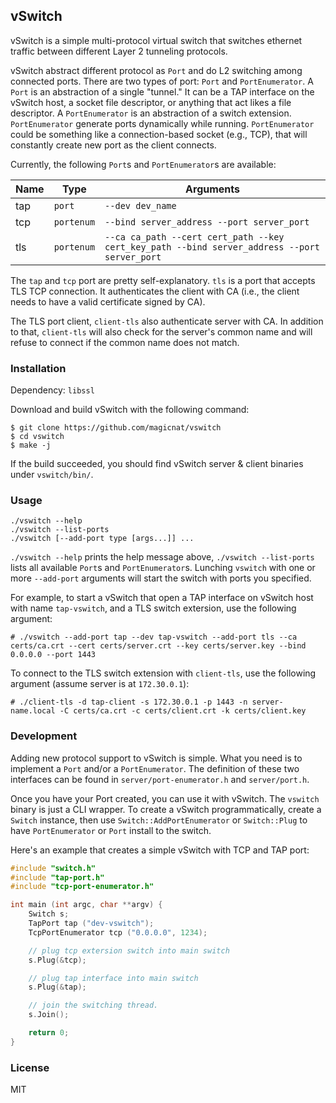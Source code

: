 vSwitch
---

vSwitch is a simple multi-protocol virtual switch that switches ethernet traffic between different Layer 2 tunneling protocols.

vSwitch abstract different protocol as `Port` and do L2 switching among connected ports. There are two types of port: `Port` and `PortEnumerator`. A `Port` is an abstraction of a single "tunnel." It can be a TAP interface on the vSwitch host, a socket file descriptor, or anything that act likes a file descriptor. A `PortEnumerator` is an abstraction of a switch extension. `PortEnumerator` generate ports dynamically while running. `PortEnumerator` could be something like a connection-based socket (e.g., TCP), that will constantly create new port as the client connects.

Currently, the following `Port`s and `PortEnumerator`s are available:

|Name|Type|Arguments|
--|--|--
tap|`port`|`--dev dev_name`
tcp|`portenum`|`--bind server_address --port server_port`
tls|`portenum`|`--ca ca_path --cert cert_path --key cert_key_path --bind server_address --port server_port`

The `tap` and `tcp` port are pretty self-explanatory. `tls` is a port that accepts TLS TCP connection. It authenticates the client with CA (i.e., the client needs to have a valid certificate signed by CA). 

The TLS port client, `client-tls` also authenticate server with CA. In addition to that, `client-tls` will also check for the server's common name and will refuse to connect if the common name does not match.

### Installation

Dependency: `libssl`

Download and build vSwitch with the following command:

```
$ git clone https://github.com/magicnat/vswitch
$ cd vswitch
$ make -j
```

If the build succeeded, you should find vSwitch server & client binaries under `vswitch/bin/`.

### Usage

```
./vswitch --help
./vswitch --list-ports
./vswitch [--add-port type [args...]] ...
```

`./vswitch --help` prints the help message above, `./vswitch --list-ports` lists all available `Port`s and `PortEnumerator`s. Lunching `vswitch` with one or more `--add-port` arguments will start the switch with ports you specified. 

For example, to start a vSwitch that open a TAP interface on vSwitch host with name `tap-vswitch`, and a TLS switch extersion, use the following argument:

```
# ./vswitch --add-port tap --dev tap-vswitch --add-port tls --ca certs/ca.crt --cert certs/server.crt --key certs/server.key --bind 0.0.0.0 --port 1443
```

To connect to the TLS switch extension with `client-tls`, use the following argument (assume server is at `172.30.0.1`): 

```
# ./client-tls -d tap-client -s 172.30.0.1 -p 1443 -n server-name.local -C certs/ca.crt -c certs/client.crt -k certs/client.key
```

### Development

Adding new protocol support to vSwitch is simple. What you need is to implement a `Port` and/or a `PortEnumerator`. The definition of these two interfaces can be found in `server/port-enumerator.h` and `server/port.h`. 

Once you have your Port created, you can use it with vSwitch. The `vswitch` binary is just a CLI wrapper. To create a vSwitch programmatically, create a `Switch` instance, then use `Switch::AddPortEnumerator` or `Switch::Plug` to have `PortEnumerator` or `Port` install to the switch. 

Here's an example that creates a simple vSwitch with TCP and TAP port:

```C++
#include "switch.h"
#include "tap-port.h"
#include "tcp-port-enumerator.h"

int main (int argc, char **argv) {
    Switch s;
    TapPort tap ("dev-vswitch");
    TcpPortEnumerator tcp ("0.0.0.0", 1234);

    // plug tcp extersion switch into main switch
    s.Plug(&tcp);

    // plug tap interface into main switch
    s.Plug(&tap);

    // join the switching thread.
    s.Join();

    return 0;
}
```

### License

MIT